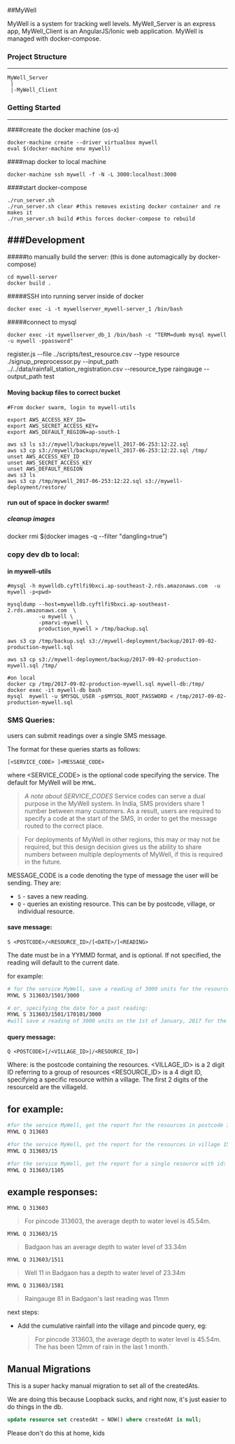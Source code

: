 ##MyWell

MyWell is a system for tracking well levels. MyWell_Server is an express app, MyWell_Client is an AngularJS/Ionic web application.
MyWell is managed with docker-compose.

### Project Structure
---

```
MyWell_Server
 |
 |-MyWell_Client

```

### Getting Started
---
####create the docker machine (os-x)
```
docker-machine create --driver virtualbox mywell
eval $(docker-machine env mywell)
```

####map docker to local machine
```
docker-machine ssh mywell -f -N -L 3000:localhost:3000
```

####start docker-compose
```
./run_server.sh
./run_server.sh clear #this removes existing docker container and re makes it
./run_server.sh build #this forces docker-compose to rebuild
```

###Development
---

#####to manually build the server: (this is done automagically by docker-compose)
```
cd mywell-server
docker build .
```

#####SSH into running server inside of docker
```
docker exec -i -t mywellserver_mywell-server_1 /bin/bash
```

#####connect to mysql
```
docker exec -it mywellserver_db_1 /bin/bash -c "TERM=dumb mysql mywell -u mywell -ppassword"
```




register.js --file ../scripts/test_resource.csv --type resource
./signup_preprocessor.py --input_path ../../data/rainfall_station_registration.csv  --resource_type raingauge --output_path test



#### Moving backup files to correct bucket
```
#From docker swarm, login to mywell-utils

export AWS_ACCESS_KEY_ID=
export AWS_SECRET_ACCESS_KEY=
export AWS_DEFAULT_REGION=ap-south-1

aws s3 ls s3://mywell/backups/mywell_2017-06-253:12:22.sql
aws s3 cp s3://mywell/backups/mywell_2017-06-253:12:22.sql /tmp/
unset AWS_ACCESS_KEY_ID
unset AWS_SECRET_ACCESS_KEY
unset AWS_DEFAULT_REGION
aws s3 ls
aws s3 cp /tmp/mywell_2017-06-253:12:22.sql s3://mywell-deployment/restore/
```



#### run out of space in docker swarm!

##### cleanup images
docker rmi $(docker images -q --filter "dangling=true")


### copy dev db to local:

#### in mywell-utils
```
#mysql -h mywelldb.cyftlfi9bxci.ap-southeast-2.rds.amazonaws.com  -u mywell -p<pwd>

mysqldump --host=mywelldb.cyftlfi9bxci.ap-southeast-2.rds.amazonaws.com  \
          -u mywell \
          -pmarvi-mywell \
          production_mywell > /tmp/backup.sql

aws s3 cp /tmp/backup.sql s3://mywell-deployment/backup/2017-09-02-production-mywell.sql

aws s3 cp s3://mywell-deployment/backup/2017-09-02-production-mywell.sql /tmp/

#on local
docker cp /tmp/2017-09-02-production-mywell.sql mywell-db:/tmp/
docker exec -it mywell-db bash
mysql  mywell -u $MYSQL_USER -p$MYSQL_ROOT_PASSWORD < /tmp/2017-09-02-production-mywell.sql
```


### SMS Queries:


users can submit readings over a single SMS message.

The format for these queries starts as follows:
```
[<SERVICE_CODE> ]<MESSAGE_CODE>
```
where <SERVICE_CODE> is the optional code specifying the service. The default for MyWell will be `MYWL`.

>*A note about SERVICE_CODES*
Service codes can serve a dual purpose in the MyWell system. In India, SMS providers share 1 number between many customers. As a result, users are required to specify a code at the start of the SMS, in order to get the message routed to the correct place.

>For deployments of MyWell in other regions, this may or may not be required, but this design decision gives us the ability to share numbers between multiple deployments of MyWell, if this is required in the future.


MESSAGE_CODE is a code denoting the type of message the user will be sending. They are:

- `S` - saves a new reading.
- `Q` - queries an existing resource. This can be by postcode, village, or individual resource.

#### save message:

```
S <POSTCODE>/<RESOURCE_ID>/[<DATE>/]<READING>
```

The date must be in a YYMMD format, and is optional. If not specified, the reading will default to the current date.

for example:
```bash
# for the service MyWell, save a reading of 3000 units for the resource 1501 in postcode 313603
MYWL S 313603/1501/3000

# or, specifying the date for a past reading:
MYWL S 313603/1501/170101/3000
#will save a reading of 3000 units on the 1st of January, 2017 for the resource 1501 in postcode 313603
```

#### query message:

```
Q <POSTCODE>[/<VILLAGE_ID>|/<RESOURCE_ID>]
```

Where:
<POSTCODE> is the postcode containing the resources.
<VILLAGE_ID> is a 2 digit ID referring to a group of resources
<RESOURCE_ID> is a 4 digit ID, specifying a specific resource within a village. The first 2 digits of the resourceId are the villageId.


## for example:
``` bash
#for the service MyWell, get the report for the resources in postcode 313603
MYWL Q 313603

#for the service MyWell, get the report for the resources in village 15 in postcode 313603
MYWL Q 313603/15

#for the service MyWell, get the report for a single resource with id: 1105 in postcode 313603
MYWL Q 313603/1105
```


## example responses:
`MYWL Q 313603`
>For pincode 313603, the average depth to water level is 45.54m.

`MYWL Q 313603/15`
>Badgaon has an average depth to water level of 33.34m

`MYWL Q 313603/1511`
>Well 11 in Badgaon has a depth to water level of 23.34m

`MYWL Q 313603/1581`
>Raingauge 81 in Badgaon's last reading was 11mm

next steps:
- Add the cumulative rainfall into the village and pincode query, eg:
  >For pincode 313603, the average depth to water level is 45.54m. The has been 12mm of rain in the last 1 month.`


## Manual Migrations


This is a super hacky manual migration to set all of the createdAts.

We are doing this because Loopback sucks, and right now, it's just easier to do things in the db.

```sql
update resource set createdAt = NOW() where createdAt is null;
```

Please don't do this at home, kids
